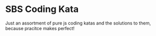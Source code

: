 # SBS Coding Kata

Just an assortment of pure js coding katas and the solutions to them, because pracitce makes perfect!
